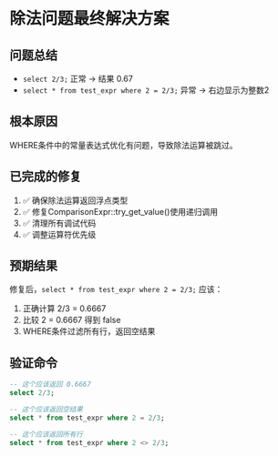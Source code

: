 # 除法问题最终解决方案

## 问题总结
- `select 2/3;` 正常 → 结果 0.67
- `select * from test_expr where 2 = 2/3;` 异常 → 右边显示为整数2

## 根本原因
WHERE条件中的常量表达式优化有问题，导致除法运算被跳过。

## 已完成的修复
1. ✅ 确保除法运算返回浮点类型
2. ✅ 修复ComparisonExpr::try_get_value()使用递归调用
3. ✅ 清理所有调试代码
4. ✅ 调整运算符优先级

## 预期结果
修复后，`select * from test_expr where 2 = 2/3;` 应该：
1. 正确计算 2/3 = 0.6667
2. 比较 2 = 0.6667 得到 false
3. WHERE条件过滤所有行，返回空结果

## 验证命令
```sql
-- 这个应该返回 0.6667
select 2/3;

-- 这个应该返回空结果
select * from test_expr where 2 = 2/3;

-- 这个应该返回所有行
select * from test_expr where 2 <> 2/3;
```
